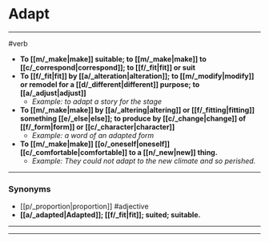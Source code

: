 # Adapt
---
#verb
- **To [[m/_make|make]] suitable; to [[m/_make|make]] to [[c/_correspond|correspond]]; to [[f/_fit|fit]] or suit**
- **To [[f/_fit|fit]] by [[a/_alteration|alteration]]; to [[m/_modify|modify]] or remodel for a [[d/_different|different]] purpose; to [[a/_adjust|adjust]]**
	- _Example: to adapt a story for the stage_
- **To [[m/_make|make]] by [[a/_altering|altering]] or [[f/_fitting|fitting]] something [[e/_else|else]]; to produce by [[c/_change|change]] of [[f/_form|form]] or [[c/_character|character]]**
	- _Example: a word of an adapted form_
- **To [[m/_make|make]] [[o/_oneself|oneself]] [[c/_comfortable|comfortable]] to a [[n/_new|new]] thing.**
	- _Example: They could not adapt to the new climate and so perished._
---
### Synonyms
- [[p/_proportion|proportion]]
#adjective
- **[[a/_adapted|Adapted]]; [[f/_fit|fit]]; suited; suitable.**
---
---

